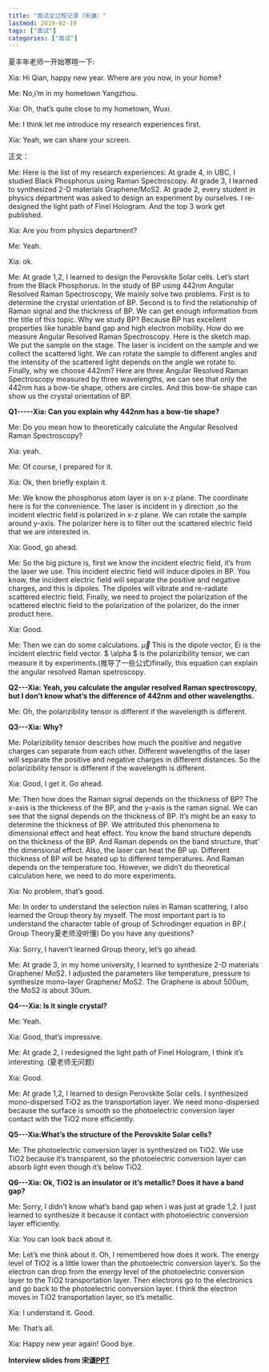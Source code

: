 ```yaml
---
title: "面试全过程记录（宋谦）"
lastmod: 2019-02-19
tags: ["面试"]
categories: ["面试"]
---
```


夏丰年老师一开始寒暄一下:

Xia: Hi Qian, happy new year. Where are you now, in your home?

Me: No,i’m in my hometown Yangzhou.

Xia: Oh, that’s quite close to my hometown, Wuxi.

Me: I think let me introduce my research experiences first.

Xia: Yeah, we can share your screen.

 

正文：

Me: Here is the list of my research experiences: At grade 4, in UBC, I studied Black Phosphorus using Raman Spectroscopy. At grade 3, I learned to synthesized 2-D materials Graphene/MoS2. At grade 2, every student in physics department was asked to design an experiment by ourselves. I re-designed the light path of Finel Hologram. And the top 3 work get published.

Xia: Are you from physics department?

Me: Yeah.

Xia: ok.

Me: At grade 1,2, I learned to design the Perovskite Solar cells. Let’s start from the Black Phosphorus. In the study of BP using 442nm Angular Resolved Raman Spectroscopy, We mainly solve two problems. First is to determine the crystal orientation of BP. Second is to find the relationship of Raman signal and the thickness of BP. We can get enough information from the title of this topic. Why we study BP? Because BP has excellent properties like tunable band gap and high electron mobility. How do we measure Angular Resolved Raman Spectroscopy. Here is the sketch map. We put the sample on the stage. The laser is incident on the sample and we collect the scattered light. We can rotate the sample to different angles and the intensity of the scattered light depends on the angle we rotate to. Finally, why we choose 442nm? Here are three Angular Resolved Raman Spectroscopy measured by three wavelengths, we can see that only the 442nm has a bow-tie shape, others are circles. And this bow-tie shape can show us the crystal orientation of BP.

**Q1-----Xia: Can you explain why 442nm has a bow-tie shape?**

Me: Do you mean how to theoretically calculate the Angular Resolved Raman Spectroscopy?

Xia: yeah.

Me: Of course, I prepared for it.

Xia: Ok, then briefly explain it.

Me: We know the phosphorus atom layer is on x-z plane. The coordinate here is for the convenience. The laser is incident in y direction ,so the incident electric field is polarized in x-z plane. We can rotate the sample around y-axis. The polarizer here is to filter out the scattered electric field that we are interested in. 

Xia: Good, go ahead.

Me: So the big picture is, first we know the incident electric field, it’s from the laser we use. This incident electric field will induce dipoles in BP. You know, the incident electric field will separate the positive and negative charges, and this is dipoles. The dipoles will vibrate and re-radiate scattered electric field. Finally, we need to project the polarization of the scattered electric field to the polarization of the polarizer, do the inner product here.

Xia: Good.

Me: Then we can do some calculations. $\vec{\mu}$ This is the dipole vector, Ei is the incident electric field vector. $ \alpha $ is the polarizibility tensor, we can measure it by experiments.(推导了一些公式)finally, this equation can explain the angular resolved Raman spetroscopy.

**Q2---Xia: Yeah, you calculate the angular resolved Raman spectroscopy, but I don’t know what’s the difference of 442nm and other wavelengths.**

Me: Oh, the polarizibility tensor is different if the wavelength is different.

**Q3---Xia: Why?**

Me: Polarizibility tensor describes how much the positive and negative charges can separate from each other. Different wavelengths of the laser will separate the positive and negative charges in different distances. So the polarizibility tensor is different if the wavelength is different.

Xia: Good, I get it. Go ahead.

Me: Then how does the Raman signal depends on the thickness of BP? The x-axis is the thickness of the BP, and the y-axis is the raman signal. We can see that the signal depends on the thickness of BP. It’s might be an easy to determine the thickness of BP. We attributed this phenomena to dimensional effect and heat effect. You know the band structure depends on the thickness of the BP. And Raman depends on the band structure, that’ the dimensional effect. Also, the laser can heat the BP up. Different thickness of BP will be heated up to different temperatures. And Raman depends on the temperature too. However, we didn’t do theoretical calculation here, we need to do more experiments.

Xia: No problem, that’s good.

Me: In order to understand the selection rules in Raman scattering, I also learned the Group theory by myself. The most important part is to understand the character table of group of Schrodinger equation in BP.( Group Theory夏老师没听懂) Do you have any questions?

Xia: Sorry, I haven’t learned Group theory, let’s go ahead.

Me: At grade 3, in my home university, I learned to synthesize 2-D materials Graphene/ MoS2. I adjusted the parameters like temperature, pressure to synthesize mono-layer Graphene/ MoS2. The Graphene is about 500um, the MoS2 is about 30um.

**Q4---Xia: Is it single crystal?**

Me: Yeah.

Xia: Good, that’s impressive.

Me: At grade 2, I redesigned the light path of Finel Hologram, I think it’s interesting. (夏老师无问题)

Xia: Good.

Me: At grade 1,2, I learned to design Perovskite Solar cells. I synthesized mono-dispersed TiO2 as the transportation layer. We need mono-dispersed because the surface is smooth so the photoelectric conversion layer contact with the TiO2 more efficiently.

**Q5---Xia:What’s the structure of the Perovskite Solar cells?**

Me: The photoelectric conversion layer is synthesized on TiO2. We use TiO2 because it’s transparent, so the photoelectric conversion layer can absorb light even though it’s below TiO2.

**Q6---Xia: Ok, TiO2 is an insulator or it’s metallic? Does it have a band gap?**

Me: Sorry, I didn’t know what’s band gap when i was just at grade 1,2. I just learned to synthesize it because it contact with photoelectric conversion layer efficiently.

Xia: You can look back about it.

Me: Let’s me think about it. Oh, I remembered how does it work. The energy level of TiO2 is a little lower than the photoelectric conversion layer’s. So the electron can drop from the energy level of the photoelectric conversion layer to the TiO2 transportation layer. Then electrons go to the electronics and go back to the photoelectric conversion layer. I think the electron moves in  TiO2 transportation layer, so it’s metallic.

Xia: I understand it. Good.

Me: That’s all.

Xia: Happy new year again! Good bye.

**Interview slides from 宋谦[PPT](https://github.com/jialanxin/njuphy-/raw/master/%E7%AC%AC%E4%B8%89%E6%9C%9F%E5%BE%AE%E8%AE%B2%E5%BA%A7%E5%A4%A7%E7%A4%BC%E5%8C%85%EF%BC%88%E9%9D%A2%E8%AF%95%E6%94%BB%E7%95%A5%EF%BC%89/Interview%20slides%20from%20%E5%AE%8B%E8%B0%A6.pptx)**

